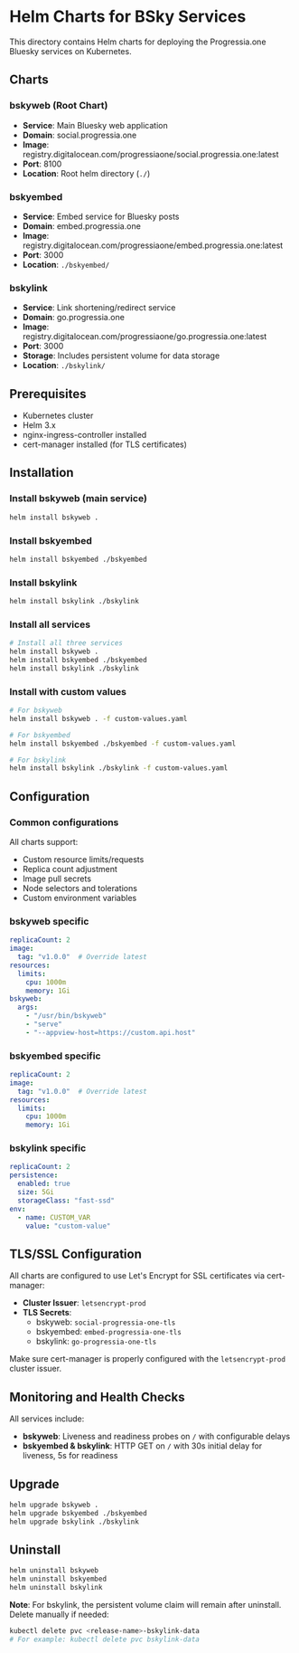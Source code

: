 # Helm Charts for BSky Services

This directory contains Helm charts for deploying the Progressia.one Bluesky services on Kubernetes.

## Charts

### bskyweb (Root Chart)
- **Service**: Main Bluesky web application
- **Domain**: social.progressia.one  
- **Image**: registry.digitalocean.com/progressiaone/social.progressia.one:latest
- **Port**: 8100
- **Location**: Root helm directory (`./`)

### bskyembed
- **Service**: Embed service for Bluesky posts
- **Domain**: embed.progressia.one
- **Image**: registry.digitalocean.com/progressiaone/embed.progressia.one:latest
- **Port**: 3000
- **Location**: `./bskyembed/`

### bskylink
- **Service**: Link shortening/redirect service
- **Domain**: go.progressia.one
- **Image**: registry.digitalocean.com/progressiaone/go.progressia.one:latest
- **Port**: 3000
- **Storage**: Includes persistent volume for data storage
- **Location**: `./bskylink/`

## Prerequisites

- Kubernetes cluster
- Helm 3.x
- nginx-ingress-controller installed
- cert-manager installed (for TLS certificates)

## Installation

### Install bskyweb (main service)

```bash
helm install bskyweb .
```

### Install bskyembed

```bash
helm install bskyembed ./bskyembed
```

### Install bskylink

```bash
helm install bskylink ./bskylink
```

### Install all services

```bash
# Install all three services
helm install bskyweb .
helm install bskyembed ./bskyembed  
helm install bskylink ./bskylink
```

### Install with custom values

```bash
# For bskyweb
helm install bskyweb . -f custom-values.yaml

# For bskyembed
helm install bskyembed ./bskyembed -f custom-values.yaml

# For bskylink
helm install bskylink ./bskylink -f custom-values.yaml
```

## Configuration

### Common configurations

All charts support:
- Custom resource limits/requests
- Replica count adjustment
- Image pull secrets
- Node selectors and tolerations
- Custom environment variables

### bskyweb specific

```yaml
replicaCount: 2
image:
  tag: "v1.0.0"  # Override latest
resources:
  limits:
    cpu: 1000m
    memory: 1Gi
bskyweb:
  args:
    - "/usr/bin/bskyweb"
    - "serve"
    - "--appview-host=https://custom.api.host"
```

### bskyembed specific

```yaml
replicaCount: 2
image:
  tag: "v1.0.0"  # Override latest
resources:
  limits:
    cpu: 1000m
    memory: 1Gi
```

### bskylink specific

```yaml
replicaCount: 2
persistence:
  enabled: true
  size: 5Gi
  storageClass: "fast-ssd"
env:
  - name: CUSTOM_VAR
    value: "custom-value"
```

## TLS/SSL Configuration

All charts are configured to use Let's Encrypt for SSL certificates via cert-manager:
- **Cluster Issuer**: `letsencrypt-prod`
- **TLS Secrets**: 
  - bskyweb: `social-progressia-one-tls`
  - bskyembed: `embed-progressia-one-tls`
  - bskylink: `go-progressia-one-tls`

Make sure cert-manager is properly configured with the `letsencrypt-prod` cluster issuer.

## Monitoring and Health Checks

All services include:
- **bskyweb**: Liveness and readiness probes on `/` with configurable delays
- **bskyembed & bskylink**: HTTP GET on `/` with 30s initial delay for liveness, 5s for readiness

## Upgrade

```bash
helm upgrade bskyweb .
helm upgrade bskyembed ./bskyembed
helm upgrade bskylink ./bskylink
```

## Uninstall

```bash
helm uninstall bskyweb
helm uninstall bskyembed
helm uninstall bskylink
```

**Note**: For bskylink, the persistent volume claim will remain after uninstall. Delete manually if needed:

```bash
kubectl delete pvc <release-name>-bskylink-data
# For example: kubectl delete pvc bskylink-data
```
